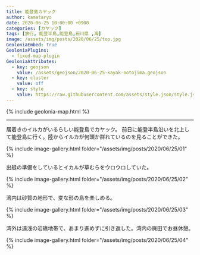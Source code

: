 ```yaml
---
title: 能登島カヤック
author: kamataryo
date: 2020-06-25 10:00:00 +0900
categories: [カヤック]
tags: [旅行, 能登半島,能登島,石川県 ,海]
image: /assets/img/posts/2020/06/25/top.jpg
GeoloniaEmbed: true
GeoloniaPlugins:
  - fixed-map-plugin
GeoloniaAttributes:
  - key: geojson
    value: /assets/geojson/2020-06-25-kayak-notojima.geojson
  - key: cluster
    value: off
  - key: style
    value: https://raw.githubusercontent.com/assets/style.json/style.json
---
```


{% include geolonia-map.html %}

---

居着きのイルカがいるらしい能登島でカヤック。
前日に能登半島沿いを北上して能登島に行く。陸からイルカが何頭か群れているのを見ることができた。

{% include image-gallery.html folder="/assets/img/posts/2020/06/25/01" %}

出艇の準備をしているとイカルが草むらをウロウロしていた。

{% include image-gallery.html folder="/assets/img/posts/2020/06/25/02" %}

湾内は砂質の地形で、変な形の島を楽しめる。

{% include image-gallery.html folder="/assets/img/posts/2020/06/25/03" %}

湾外は遠浅の岩礁地帯で、あまり進めずに引き返した。湾内の廃田でお昼休憩。

{% include image-gallery.html folder="/assets/img/posts/2020/06/25/04" %}
